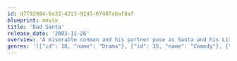 ```yaml
---
id: d7f92804-9a33-4213-9245-67407abaf8af
blueprint: movie
title: 'Bad Santa'
release_date: '2003-11-26'
overview: 'A miserable conman and his partner pose as Santa and his Little Helper to rob department stores on Christmas Eve. But they run into problems when the conman befriends a troubled kid, and the security boss discovers the plot.'
genres: '[{"id": 18, "name": "Drama"}, {"id": 35, "name": "Comedy"}, {"id": 80, "name": "Crime"}]'
---
```


